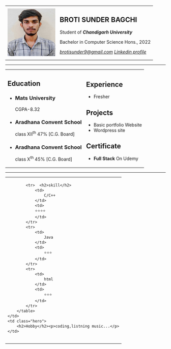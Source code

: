 <html lang="en">
<head>
    <meta charset="UTF-8">
    <meta http-equiv="X-UA-Compatible" content="IE=edge">
    <meta name="viewport" content="width=device-width, initial-scale=1.0">
    <title>Broti Sunder Bagchi CV📑</title>
    <link rel="stylesheet" href="style.css">
</head>
<body>
<table cellspacing="10">
    <tr>
        <td>
            <img src="me.jpg" alt="Broti Sunder Bagchi" width="150px" height="150px">
        </td>
        <td>
            <h2>BROTI SUNDER BAGCHI</h2>
            <p>Student of <em><strong>Chandigarh University</strong></em></p>
            <p>Bachelor in Computer Science Hons.,  2022</p>
            <p><a href="mailto:brotisunder9@gmail.com"><em>brotisunder9@gmail.com</em></a> <a href="https://www.linkedin.com/in/broti-sunder-bagchi-aa46b623a/" target="_blank"><em>Linkedin profile</em></a></p>
        </td>
    </tr>
</table><hr size="3" noshade>

<table width="100%" cellspacing="0">
    <tr>
        <td><h2>Education</h2>
            <ul>
                <li><h3>Mats University</h3><span>CGPA-8.32</span></li>
                <li><h3>Aradhana Convent School</h3><span>class XII<sup>th</sup>&nbsp47% [C.G. Board]</span></li>
                <li><h3>Aradhana Convent School</h3><span>class X<sup>th</sup>&nbsp45% [C.G. Board]</span></li>
            </ul>
        </td>
        <td>
            <h2>Experience</h2>
            <ul>
                <li>
                    <p>Fresher</p>
                </li>
            </ul>
            <h2>Projects</h2>
            <ul>
                <li>Basic portfolio Website</li>
                <li>Wordpress site</li>
            </ul>
            <h2>Certificate</h2>
            <ul>
                <li><Strong>Full Stack</Strong> On Udemy</li>
            </ul>
        </td>
    </tr>

</table><hr size="3" noshade>
<table width="100%" cellspacing="0">
    <td>
        <table>
            
            <tr>  <h2>skill</h2>
                <td>
                    C/C++
                </td>
                <td>
                ⭐⭐⭐⭐
                </td>
            </tr>
            <tr>
                <td>
                    Java
                </td>
                <td>
                    ⭐⭐⭐
                </td>
            </tr>
            <tr>
                <td>
                    html
                </td>
                <td>
                    ⭐⭐⭐
                </td>
            </tr>
        </table>
    </td>
    <td class="hero">
        <h2>Hobby</h2><p>coding,listning music...</p>
    </td>
</table>
</body>
</html>
